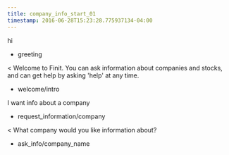 ```yaml
---
title: company_info_start_01
timestamp: 2016-06-28T15:23:28.775937134-04:00
---
```


hi
* greeting

< Welcome to Finit. You can ask information about companies and stocks, and can get help by asking 'help' at any time.
* welcome/intro

I want info about a company
* request_information/company

< What company would you like information about?
* ask_info/company_name
